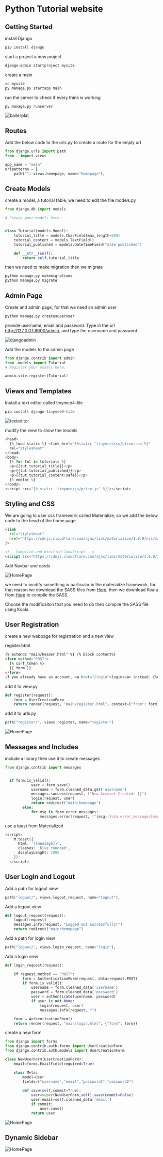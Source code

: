 # Python Tutorial website

## Getting Started

install Django

```bash
pip install django
```

start a project a new project

```bash
django-admin startproject mysite
```

create a main

```bash
cd mysite
py manage.py startapp main
```

run the server to check if every think is working

```bash
py manage.py runserver
```

![boilerplat](reademeimages/boilerplate.PNG)

## Routes

Add the below code to the urls.py to create a route for the emply url

```python
from django.urls import path
from . import views

app_name = "main"
urlpatterns = [
    path("", views.homepage, name="homepage"),
```

## Create Models

create a model, a tutorial table, we need to edit the file models.py

```python
from django.db import models

# Create your models here.


class Tutorial(models.Model):
    tutorial_title = models.CharField(max_length=200)
    tutorial_content = models.TextField()
    tutorial_published = models.DateTimeField("date published")

    def __str__(self):
        return self.tutorial_title

```

then we need to make migration then we migrate

```bash
python manage.py makemigrations
python manage.py migrate
```

## Admin Page

Create and admin page, for that we need an admin user

```bash
python manage.py createsuperuser
```

provide username, email and password.
Type in the url http://127.0.0.1:8000/admin, and type the username and password

![djangoadmin](reademeimages/djangoadmin.PNG)

Add the models to the admin page

```python
from django.contrib import admin
from .models import Tutorial
# Register your models here.

admin.site.register(Tutorial)
```

## Views and Templates

Install a text editor called tinymce4-lite

```bash
pip install django-tinymce4-lite
```

![texteditor](reademeimages/texteditor.PNG)

modify the view to show the models

```python
<head>
  {% load static %} <link href="{%static 'tinymce/css/prism.css'%}"
  rel="stylesheet"
</head>
<body>
  {% for tut in tutorials %}
  <p>{{tut.tutorial_title}}</p>
  <p>{{tut.tutorial_published}}</p>
  <p>{{tut.tutorial_content|safe}}</p>
  {% endfor %}
</body>
<script src="{% static 'tinymce/js/prism.js' %}"></script>
```

## Styling and CSS

We are going to user css framework called Materialize, so we add the below code to the head of the home page

```html
<link
  rel="stylesheet"
  href="https://cdnjs.cloudflare.com/ajax/libs/materialize/1.0.0/css/materialize.min.css"
/>

<!-- Compiled and minified JavaScript -->
<script src="https://cdnjs.cloudflare.com/ajax/libs/materialize/1.0.0/js/materialize.min.js"></script>
```
Add Navbar and cards

![HomePage](reademeimages/homepage.PNG)

we need to modify something in particular in the materialize framework, for that reason we download the SASS files from [Here](http://materializecss.com/getting-started.html), then we download Koala from [Here](https://koala-app.com) to compile the SASS.

Choose the modificaiton that you need to do then compile the SASS file using Koala.

## User Registration

create a new webpage for registration and a new view

register.html
```html
{% extends "main/header.html" %} {% block content%}
<form method="POST">
  {% csrf_token %}
  {{ form }}
</form>
if you already have an account, <a href="/login">login</a> instead. {%endblock%}
```

add it to view.py

```python
def register(request):
    form = UserCreationForm
    return render(request, "main/register.html", context={"from": form})
```

add it to urls.py

```python
path("register/", views.register, name="register")
```
![HomePage](reademeimages/register.PNG)

## Messages and Includes

include a library then use it to create messages
```python
from django.contrib import messages


  if form.is_valid():
            user = form.save()
            username = form.cleaned_data.get('username')
            messages.success(request, f"New Account Created: {}")
            login(request, user)
            return redirect("main:homepage")
        else:
            for msg in form.error_messages:
                messages.error(request, f"{msg}:form.error_messages[msg]")
```

use a toast from Materialized 

```python
<script>
    M.toast({
      html: '{{message}}',
      classes: 'blue rounded',
      displayLenght: 2000
    });
  </script>
```

## User Login and Logout 

Add a path for logout view

```python
path("logout/", views.logout_request, name="logout"),
```

Add a logout view

```python
def logout_request(request):
    logout(request)
    messages.info(request, "Logged out successfully!")
    return redirect("main:homepage")
```

Add a path for login view

```python
path("logout/", views.login_request, name="login"),
```

Add a login view

```python
def login_request(request):

    if request.method == "POST":
        form = AuthenticationForm(request, data=request.POST)
        if form.is_valid():
            username = form.cleaned_data('username')
            password = form.cleaned_data('password')
            user = authenticate(username, password)
            if user is not None:
                login(request, user)
                messages.info(request, "")

    form = AuthenticationForm()
    return render(request, "main/login.html", {"form": form})
```

create a new form

```python
from django import forms
from django.contrib.auth.forms import UserCreationForm
from django.contrib.auth.models import UserCreationForm

class NewUserForm(UserCreationForm):
    email=forms.EmailField(required=True)

    class Meta:
        model=User
        fields=("username","email","password1","password2")
        
        def save(self,commit=True):
            user=super(NewUserForm,self).save(commit=False)
            user.email=self.cleaned_data['email']
            if commit:
                user.save()
            return user
```


![HomePage](reademeimages/samplewebsite.PNG)

## Dynamic Sidebar

![HomePage](reademeimages/dynamicsidebar.PNG)

